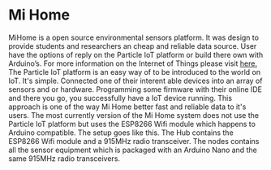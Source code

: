 # Mi Home  

MiHome is a open source environmental sensors platform. It was design to provide students and researchers an cheap and reliable data source. User have the options of reply on the Particle IoT platform or build there own with Arduino’s. For more information on the Internet of Things please visit <a href="https://en.wikipedia.org/wiki/Internet_of_things">here.</a> The Particle IoT platform is an easy way of to be introduced to the world on IoT. It's simple. Connected one of their interent able devices into an array of sensors and or hardware. Programming some firmware with their online IDE and there you go, you successfully have a IoT device running. This approach is one of the way Mi Home better fast and reliable data to it's users. The most currently version of the Mi Home system does not use the Particle IoT platform but uses the ESP8266 Wifi module which happens to Arduino compatible. The setup goes like this. The Hub contains the ESP8266 Wifi module and a 915MHz radio transceiver. The nodes contains all the sensor equipment which is packaged with an Arduino Nano and the same 915MHz radio transceivers.

